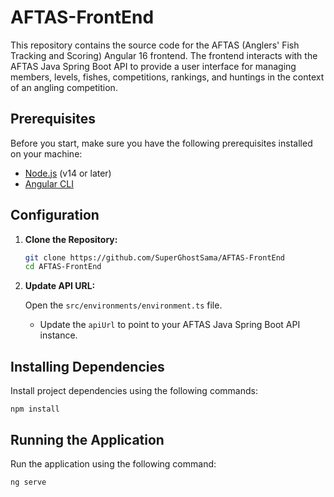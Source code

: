 # AFTAS-FrontEnd

This repository contains the source code for the AFTAS (Anglers' Fish Tracking and Scoring) Angular 16 frontend. The frontend interacts with the AFTAS Java Spring Boot API to provide a user interface for managing members, levels, fishes, competitions, rankings, and huntings in the context of an angling competition.

## Prerequisites

Before you start, make sure you have the following prerequisites installed on your machine:

- [Node.js](https://nodejs.org/) (v14 or later)
- [Angular CLI](https://angular.io/cli)

## Configuration

1. **Clone the Repository:**

    ```bash
    git clone https://github.com/SuperGhostSama/AFTAS-FrontEnd
    cd AFTAS-FrontEnd
    ```

2. **Update API URL:**

   Open the `src/environments/environment.ts` file.

   - Update the `apiUrl` to point to your AFTAS Java Spring Boot API instance.

## Installing Dependencies

Install project dependencies using the following commands:

```
npm install
```

## Running the Application

Run the application using the following command:

```
ng serve
```
